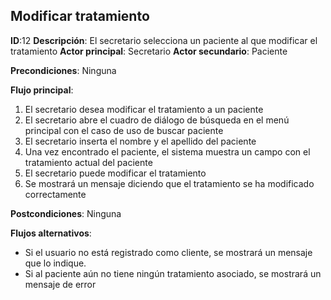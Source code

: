 ## Modificar tratamiento

**ID**:12 **Descripción**: El secretario selecciona un paciente al que modificar el tratamiento
**Actor principal**: Secretario
**Actor secundario**: Paciente

**Precondiciones**: Ninguna

**Flujo principal**:
1. El secretario desea modificar el tratamiento a un paciente
2. El secretario abre el cuadro de diálogo de búsqueda en el menú principal con el caso de uso de buscar paciente
3. El secretario inserta el nombre y el apellido del paciente
4. Una vez encontrado el paciente, el sistema muestra un campo con el tratamiento actual del paciente
5. El secretario puede modificar el tratamiento
6. Se mostrará un mensaje diciendo que el tratamiento se ha modificado correctamente

**Postcondiciones**:  Ninguna

**Flujos alternativos**:
* Si el usuario no está registrado como cliente, se mostrará un mensaje que lo indique.
* Si al paciente aún no tiene ningún tratamiento asociado, se mostrará un mensaje de error
